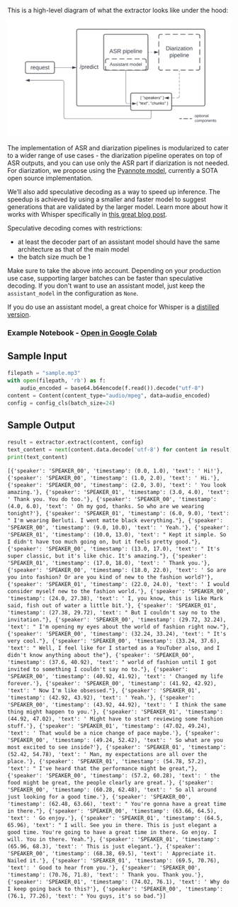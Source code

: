 This is a high-level diagram of what the extractor looks like under the hood:

![pipeline_schema](pipeline_schema.png)

The implementation of ASR and diarization pipelines is modularized to cater to a wider range of use cases - the diarization pipeline operates on top of ASR outputs, and you can use only the ASR part if diarization is not needed. For diarization, we propose using the [Pyannote model](https://huggingface.co/pyannote/speaker-diarization-3.1), currently a SOTA open source implementation.

We’ll also add speculative decoding as a way to speed up inference. The speedup is achieved by using a smaller and faster model to suggest generations that are validated by the larger model. Learn more about how it works with Whisper specifically in [this great blog post](https://huggingface.co/blog/whisper-speculative-decoding).

Speculative decoding comes with restrictions:

- at least the decoder part of an assistant model should have the same architecture as that of the main model
- the batch size much be 1

Make sure to take the above into account. Depending on your production use case, supporting larger batches can be faster than speculative decoding. If you don't want to use an assistant model, just keep the `assistant_model` in the configuration as `None`.

If you do use an assistant model, a great choice for Whisper is a [distilled version](https://huggingface.co/distil-whisper).

### Example Notebook - [Open in Google Colab](https://colab.research.google.com/drive/1aW6DdAkxTQWZcCe1fS0QCVZ6GeQFji2S?usp=sharing)

## Sample Input
```python
filepath = "sample.mp3"
with open(filepath, 'rb') as f:
    audio_encoded = base64.b64encode(f.read()).decode("utf-8")
content = Content(content_type="audio/mpeg", data=audio_encoded)
config = config_cls(batch_size=24)
```

## Sample Output
```python
result = extractor.extract(content, config)
text_content = next(content.data.decode('utf-8') for content in result)
print(text_content)
```
```
[{'speaker': 'SPEAKER_00', 'timestamp': (0.0, 1.0), 'text': ' Hi!'}, {'speaker': 'SPEAKER_00', 'timestamp': (1.0, 2.0), 'text': ' Hi.'}, {'speaker': 'SPEAKER_00', 'timestamp': (2.0, 3.0), 'text': ' You look amazing.'}, {'speaker': 'SPEAKER_01', 'timestamp': (3.0, 4.0), 'text': ' Thank you. You do too.'}, {'speaker': 'SPEAKER_00', 'timestamp': (4.0, 6.0), 'text': ' Oh my god, thanks. So who are we wearing tonight?'}, {'speaker': 'SPEAKER_01', 'timestamp': (6.0, 9.0), 'text': " I'm wearing Berluti. I went matte black everything."}, {'speaker': 'SPEAKER_00', 'timestamp': (9.0, 10.0), 'text': ' Yeah.'}, {'speaker': 'SPEAKER_01', 'timestamp': (10.0, 13.0), 'text': " Kept it simple. So I didn't have too much going on, but it feels pretty good."}, {'speaker': 'SPEAKER_00', 'timestamp': (13.0, 17.0), 'text': " It's super classic, but it's like chic. It's amazing."}, {'speaker': 'SPEAKER_01', 'timestamp': (17.0, 18.0), 'text': ' Thank you.'}, {'speaker': 'SPEAKER_00', 'timestamp': (18.0, 22.0), 'text': ' So are you into fashion? Or are you kind of new to the fashion world?'}, {'speaker': 'SPEAKER_01', 'timestamp': (22.0, 24.0), 'text': ' I would consider myself new to the fashion world.'}, {'speaker': 'SPEAKER_00', 'timestamp': (24.0, 27.38), 'text': ' I, you know, this is like Mark said, fish out of water a little bit.'}, {'speaker': 'SPEAKER_01', 'timestamp': (27.38, 29.72), 'text': " But I couldn't say no to the invitation."}, {'speaker': 'SPEAKER_00', 'timestamp': (29.72, 32.24), 'text': " I'm opening my eyes about the world of fashion right now."}, {'speaker': 'SPEAKER_00', 'timestamp': (32.24, 33.24), 'text': " It's very cool."}, {'speaker': 'SPEAKER_00', 'timestamp': (33.24, 37.6), 'text': " Well, I feel like for I started as a YouTuber also, and I didn't know anything about the"}, {'speaker': 'SPEAKER_00', 'timestamp': (37.6, 40.92), 'text': " world of fashion until I got invited to something I couldn't say no to."}, {'speaker': 'SPEAKER_00', 'timestamp': (40.92, 41.92), 'text': ' Changed my life forever.'}, {'speaker': 'SPEAKER_00', 'timestamp': (41.92, 42.92), 'text': " Now I'm like obsessed."}, {'speaker': 'SPEAKER_01', 'timestamp': (42.92, 43.92), 'text': ' Yeah.'}, {'speaker': 'SPEAKER_00', 'timestamp': (43.92, 44.92), 'text': ' I think the same thing might happen to you.'}, {'speaker': 'SPEAKER_01', 'timestamp': (44.92, 47.02), 'text': ' Might have to start reviewing some fashion stuff.'}, {'speaker': 'SPEAKER_01', 'timestamp': (47.02, 49.24), 'text': ' That would be a nice change of pace maybe.'}, {'speaker': 'SPEAKER_00', 'timestamp': (49.24, 52.42), 'text': ' So what are you most excited to see inside?'}, {'speaker': 'SPEAKER_01', 'timestamp': (52.42, 54.78), 'text': ' Man, my expectations are all over the place.'}, {'speaker': 'SPEAKER_01', 'timestamp': (54.78, 57.2), 'text': " I've heard that the performance might be great,"}, {'speaker': 'SPEAKER_00', 'timestamp': (57.2, 60.28), 'text': ' the food might be great, the people clearly are great.'}, {'speaker': 'SPEAKER_00', 'timestamp': (60.28, 62.48), 'text': ' So all around just looking for a good time.'}, {'speaker': 'SPEAKER_00', 'timestamp': (62.48, 63.66), 'text': " You're gonna have a great time in there."}, {'speaker': 'SPEAKER_00', 'timestamp': (63.66, 64.5), 'text': ' Go enjoy.'}, {'speaker': 'SPEAKER_01', 'timestamp': (64.5, 65.96), 'text': " I will. See you in there. This is just elegant a good time. You're going to have a great time in there. Go enjoy. I will. You in there. Yeah."}, {'speaker': 'SPEAKER_01', 'timestamp': (65.96, 68.3), 'text': ' This is just elegant.'}, {'speaker': 'SPEAKER_00', 'timestamp': (68.38, 69.5), 'text': ' Appreciate it. Nailed it.'}, {'speaker': 'SPEAKER_01', 'timestamp': (69.5, 70.76), 'text': ' Good to hear from you.'}, {'speaker': 'SPEAKER_00', 'timestamp': (70.76, 71.8), 'text': ' Thank you. Thank you.'}, {'speaker': 'SPEAKER_01', 'timestamp': (74.02, 76.1), 'text': ' Why do I keep going back to this?'}, {'speaker': 'SPEAKER_00', 'timestamp': (76.1, 77.26), 'text': " You guys, it's so bad."}]
```